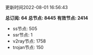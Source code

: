 更新时间2022-08-01 16:56:43

**总订阅: 64**
**总节点: 8445**
**有效节点: 2414**
- ss节点: 505
- ssr节点: 1
- v2ray节点: 1758
- trojan节点: 150
